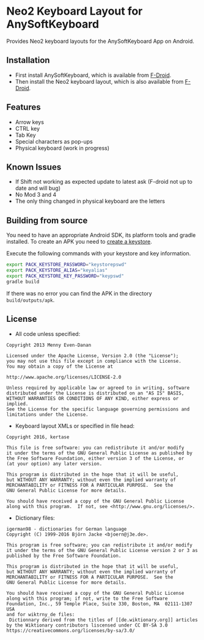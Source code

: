 # Neo2 Keyboard Layout for AnySoftKeyboard
Provides Neo2 keyboard layouts for the AnySoftKeyboard App on Android.

## Installation
* First install AnySoftKeyboard, which is available from [F-Droid](https://f-droid.org/repository/browse/?fdfilter=anysoft&fdid=com.menny.android.anysoftkeyboard).
* Then install the Neo2 keyboard layout, which is also available from [F-Droid](https://f-droid.org/repository/browse/?fdfilter=neo&fdid=com.anysoftkeyboard.languagepack.neo).

## Features
* Arrow keys
* CTRL key
* Tab Key
* Special characters as pop-ups
* Physical keyboard (work in progress)

## Known Issues
* If Shift not working as expected update to latest ask (F-droid not up to date and will bug)
* No Mod 3 and 4
* The only thing changed in physical keyboard are the letters

## Building from source
You need to have an appropriate Android SDK, its platform tools and gradle installed.
To create an APK you need to [create a keystore](http://stackoverflow.com/questions/3997748/how-can-i-create-a-keystore).

Execute the following commands with your keystore and key information.

```bash
export PACK_KEYSTORE_PASSWORD="keystorepswd"
export PACK_KEYSTORE_ALIAS="keyalias"
export PACK_KEYSTORE_KEY_PASSWORD="keypswd"
gradle build
```

If there was no error you can find the APK in the directory `build/outputs/apk`.

## License

* All code unless specified:
```
Copyright 2013 Menny Even-Danan

Licensed under the Apache License, Version 2.0 (the "License");
you may not use this file except in compliance with the License.
You may obtain a copy of the License at

http://www.apache.org/licenses/LICENSE-2.0

Unless required by applicable law or agreed to in writing, software
distributed under the License is distributed on an "AS IS" BASIS,
WITHOUT WARRANTIES OR CONDITIONS OF ANY KIND, either express or implied.
See the License for the specific language governing permissions and
limitations under the License.
```
* Keyboard layout XMLs or specified in file head:
```
Copyright 2016, kertase

This file is free software: you can redistribute it and/or modify
it under the terms of the GNU General Public License as published by
the Free Software Foundation, either version 3 of the License, or
(at your option) any later version.

This program is distributed in the hope that it will be useful,
but WITHOUT ANY WARRANTY; without even the implied warranty of
MERCHANTABILITY or FITNESS FOR A PARTICULAR PURPOSE.  See the
GNU General Public License for more details.

You should have received a copy of the GNU General Public License    
along with this program.  If not, see <http://www.gnu.org/licenses/>.
```
* Dictionary files:
```
igerman98 - dictionaries for German language
Copyright (C) 1999-2016 Björn Jacke <bjoern@j3e.de>.

This program is free software; you can redistribute it and/or modify
it under the terms of the GNU General Public License version 2 or 3 as
published by the Free Software Foundation.

This program is distributed in the hope that it will be useful,
but WITHOUT ANY WARRANTY; without even the implied warranty of
MERCHANTABILITY or FITNESS FOR A PARTICULAR PURPOSE.  See the
GNU General Public License for more details.

You should have received a copy of the GNU General Public License
along with this program; if not, write to the Free Software
Foundation, Inc., 59 Temple Place, Suite 330, Boston, MA  02111-1307  USA
and for wiktrny_de files:
 Dictionnary derived from the titles of [[de.wiktionary.org]] articles by the Wiktionary contributors liscensed under CC BY-SA 3.0 https://creativecommons.org/licenses/by-sa/3.0/
```

